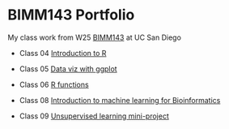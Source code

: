 # BIMM143 Portfolio

My class work from W25 [BIMM143](https://bioboot.github.io/bimm143_W25/) at UC San Diego

- Class 04 [Introduction to R](https://htmlpreview.github.io/?https://raw.githubusercontent.com/aaleung1/bimm-143/refs/heads/main/Class04/class04.html)

- Class 05 [Data viz with ggplot](https://htmlpreview.github.io/?)

- Class 06 [R functions](https://htmlpreview.github.io/?)

- Class 08 [Introduction to machine learning for Bioinformatics](https://htmlpreview.github.io/?)

- Class 09 [Unsupervised learning mini-project](https://htmlpreview.github.io/?)
